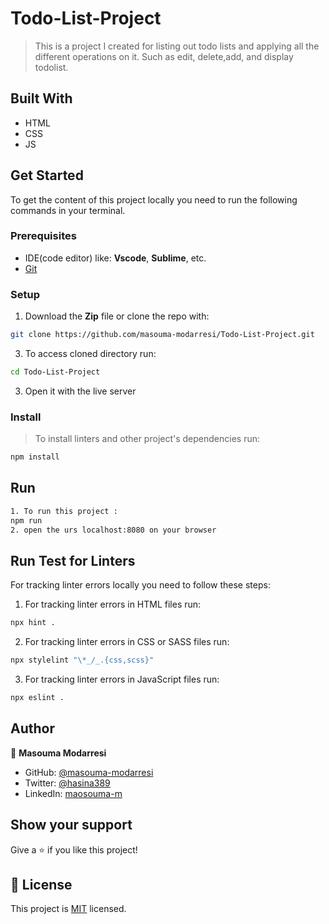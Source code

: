 # Todo-List-Project

> This is a project I created for listing out todo lists and applying all the different operations on it. Such as edit, delete,add, and display todolist.
## Built With

- HTML
- CSS
- JS

## Get Started

To get the content of this project locally you need to run the following commands in your terminal.

### Prerequisites
- IDE(code editor) like: **Vscode**, **Sublime**, etc. 
- [Git](https://www.linode.com/docs/guides/how-to-install-git-on-linux-mac-and-windows/)

### Setup
1. Download the **Zip** file or clone the repo with:
```bash
git clone https://github.com/masouma-modarresi/Todo-List-Project.git
```
3. To access cloned directory run:
```bash
cd Todo-List-Project
```
3. Open it with the live server

### Install
> To install linters and other project's dependencies run:
```bash
npm install
```
## Run
```bash
1. To run this project :
npm run 
2. open the urs localhost:8080 on your browser

```

## Run Test for Linters

For tracking linter errors locally you need to follow these steps:

1. For tracking linter errors in HTML files run:
```bash 
npx hint .
```

2. For tracking linter errors in CSS or SASS files run:

```bash
npx stylelint "\*_/_.{css,scss}"
```

3. For tracking linter errors in JavaScript files run:

```bash
npx eslint .
```

## Author

👤 **Masouma Modarresi**

- GitHub: [@masouma-modarresi](https://github.com/masouma-modarresi)
- Twitter: [@hasina389](https://twitter.com/hasina389)
- LinkedIn: [maosouma-m](https://www.linkedin.com/in/masouma-m-9572a41b5/)

## Show your support

Give a ⭐ if you like this project!

## 📝 License

This project is [MIT](./MIT.md) licensed.
